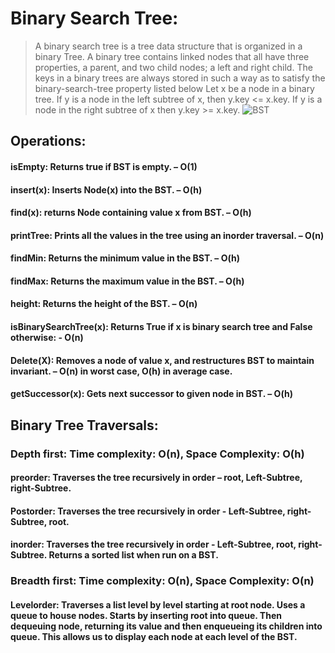 # Binary Search Tree:
> A binary search tree is a tree data structure that is organized in a binary Tree. A binary tree contains linked nodes that all have three properties, a parent, and two child nodes; a left and right child. The keys in a binary trees are always stored in such a way as to satisfy the binary-search-tree property listed below
Let x be a node in a binary tree. If y is a node in the left subtree of x, then y.key <= x.key. If y is a node in the right subtree of x then y.key >= x.key.
![BST](BST.png)
## Operations:
#### isEmpty: Returns true if BST is empty. – O(1)
#### insert(x): Inserts Node(x) into the BST. – O(h)
#### find(x): returns Node containing value x from BST. – O(h)
#### printTree: Prints all the values in the tree using an inorder traversal. – O(n)
#### findMin: Returns the minimum value in the BST. – O(h)
#### findMax: Returns the maximum value in the BST. – O(h)
#### height: Returns the height of the BST. – O(n)
#### isBinarySearchTree(x): Returns True if x is binary search tree and False otherwise: - O(n)
#### Delete(X): Removes a node of value x, and restructures BST to maintain invariant. – O(n) in worst case, O(h) in average case.
#### getSuccessor(x): Gets next successor to given node in BST. – O(h)
## Binary Tree Traversals:
### Depth first: Time complexity: O(n), Space Complexity: O(h)
#### preorder: Traverses the tree recursively in order – root, Left-Subtree, right-Subtree.
#### Postorder: Traverses the tree recursively in order - Left-Subtree, right-Subtree, root.
#### inorder: Traverses the tree recursively in order - Left-Subtree, root, right-Subtree. Returns a sorted list when run on a BST.
### Breadth first: Time complexity: O(n), Space Complexity: O(n)
#### Levelorder: Traverses a list level by level starting at root node. Uses a queue to house nodes. Starts by inserting root into queue. Then dequeuing node, returning its value and then enqueueing its children into queue. This allows us to display each node at each level of the BST.
